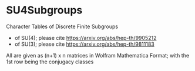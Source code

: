 # SU4Subgroups
Character Tables of Discrete Finite Subgroups

- of SU(4); please cite https://arxiv.org/abs/hep-th/9905212
- of SU(3); please cite https://arxiv.org/abs/hep-th/9811183

All are given as (n+1) x n matrices in Wolfram  Mathematica Format;
with the 1st row being the conjugacy classes
